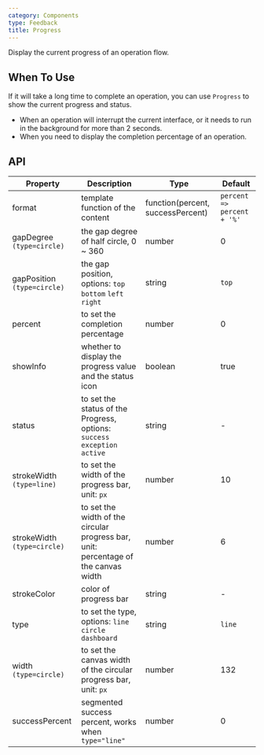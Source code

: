 ```yaml
---
category: Components
type: Feedback
title: Progress
---
```


Display the current progress of an operation flow.

## When To Use

If it will take a long time to complete an operation, you can use `Progress` to show the current progress and status.

- When an operation will interrupt the current interface, or it needs to run in the background for more than 2 seconds.
- When you need to display the completion percentage of an operation.

## API

| Property | Description | Type | Default |
| -------- | ----------- | ---- | ------- |
| format | template function of the content | function(percent, successPercent) | `percent => percent + '%'` |
| gapDegree `(type=circle)` | the gap degree of half circle, 0 ~ 360 | number | 0 |
| gapPosition `(type=circle)` | the gap position, options: `top` `bottom` `left` `right` | string | `top` |
| percent | to set the completion percentage | number | 0 |
| showInfo | whether to display the progress value and the status icon | boolean | true |
| status | to set the status of the Progress, options: `success` `exception` `active` | string | - |
| strokeWidth `(type=line)` | to set the width of the progress bar, unit: `px` | number | 10 |
| strokeWidth `(type=circle)` | to set the width of the circular progress bar, unit: percentage of the canvas width | number | 6 |
| strokeColor | color of progress bar | string | - |
| type | to set the type, options: `line` `circle` `dashboard` | string | `line` |
| width `(type=circle)` | to set the canvas width of the circular progress bar, unit: `px` | number | 132 |
| successPercent | segmented success percent, works when `type="line"` | number | 0 |
